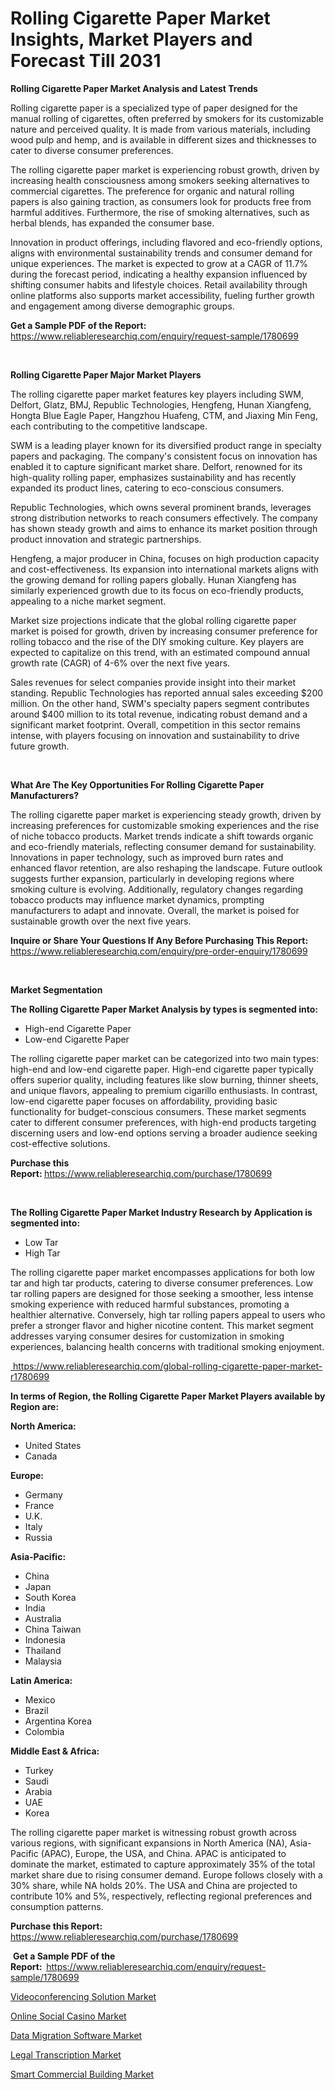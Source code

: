 <p><h1>Rolling Cigarette Paper Market Insights, Market Players and Forecast Till 2031</h1></p><p><strong>Rolling Cigarette Paper Market Analysis and Latest Trends</strong></p>
<p><p>Rolling cigarette paper is a specialized type of paper designed for the manual rolling of cigarettes, often preferred by smokers for its customizable nature and perceived quality. It is made from various materials, including wood pulp and hemp, and is available in different sizes and thicknesses to cater to diverse consumer preferences.</p><p>The rolling cigarette paper market is experiencing robust growth, driven by increasing health consciousness among smokers seeking alternatives to commercial cigarettes. The preference for organic and natural rolling papers is also gaining traction, as consumers look for products free from harmful additives. Furthermore, the rise of smoking alternatives, such as herbal blends, has expanded the consumer base.</p><p>Innovation in product offerings, including flavored and eco-friendly options, aligns with environmental sustainability trends and consumer demand for unique experiences. The market is expected to grow at a CAGR of 11.7% during the forecast period, indicating a healthy expansion influenced by shifting consumer habits and lifestyle choices. Retail availability through online platforms also supports market accessibility, fueling further growth and engagement among diverse demographic groups.</p></p>
<p><strong>Get a Sample PDF of the Report:&nbsp;</strong> <a href="https://www.reliableresearchiq.com/enquiry/request-sample/1780699?utm_campaign=1896&utm_medium=2&utm_source=Github&utm_content=ia&utm_term=20122024&utm_id=rolling-cigarette-paper">https://www.reliableresearchiq.com/enquiry/request-sample/1780699</a></p>
<p>&nbsp;</p>
<p><strong>Rolling Cigarette Paper Major Market Players</strong></p>
<p><p>The rolling cigarette paper market features key players including SWM, Delfort, Glatz, BMJ, Republic Technologies, Hengfeng, Hunan Xiangfeng, Hongta Blue Eagle Paper, Hangzhou Huafeng, CTM, and Jiaxing Min Feng, each contributing to the competitive landscape. </p><p>SWM is a leading player known for its diversified product range in specialty papers and packaging. The company's consistent focus on innovation has enabled it to capture significant market share. Delfort, renowned for its high-quality rolling paper, emphasizes sustainability and has recently expanded its product lines, catering to eco-conscious consumers. </p><p>Republic Technologies, which owns several prominent brands, leverages strong distribution networks to reach consumers effectively. The company has shown steady growth and aims to enhance its market position through product innovation and strategic partnerships. </p><p>Hengfeng, a major producer in China, focuses on high production capacity and cost-effectiveness. Its expansion into international markets aligns with the growing demand for rolling papers globally. Hunan Xiangfeng has similarly experienced growth due to its focus on eco-friendly products, appealing to a niche market segment.</p><p>Market size projections indicate that the global rolling cigarette paper market is poised for growth, driven by increasing consumer preference for rolling tobacco and the rise of the DIY smoking culture. Key players are expected to capitalize on this trend, with an estimated compound annual growth rate (CAGR) of 4-6% over the next five years.</p><p>Sales revenues for select companies provide insight into their market standing. Republic Technologies has reported annual sales exceeding $200 million. On the other hand, SWM's specialty papers segment contributes around $400 million to its total revenue, indicating robust demand and a significant market footprint. Overall, competition in this sector remains intense, with players focusing on innovation and sustainability to drive future growth.</p></p>
<p>&nbsp;</p>
<p><strong>What Are The Key Opportunities For Rolling Cigarette Paper Manufacturers?</strong></p>
<p><p>The rolling cigarette paper market is experiencing steady growth, driven by increasing preferences for customizable smoking experiences and the rise of niche tobacco products. Market trends indicate a shift towards organic and eco-friendly materials, reflecting consumer demand for sustainability. Innovations in paper technology, such as improved burn rates and enhanced flavor retention, are also reshaping the landscape. Future outlook suggests further expansion, particularly in developing regions where smoking culture is evolving. Additionally, regulatory changes regarding tobacco products may influence market dynamics, prompting manufacturers to adapt and innovate. Overall, the market is poised for sustainable growth over the next five years.</p></p>
<p><strong>Inquire or Share Your Questions If Any Before Purchasing This Report:</strong> <a href="https://www.reliableresearchiq.com/enquiry/pre-order-enquiry/1780699?utm_campaign=1896&utm_medium=2&utm_source=Github&utm_content=ia&utm_term=20122024&utm_id=rolling-cigarette-paper">https://www.reliableresearchiq.com/enquiry/pre-order-enquiry/1780699</a></p>
<p>&nbsp;</p>
<p><strong>Market Segmentation</strong></p>
<p><strong>The Rolling Cigarette Paper Market Analysis by types is segmented into:</strong></p>
<p><ul><li>High-end Cigarette Paper</li><li>Low-end Cigarette Paper</li></ul></p>
<p><p>The rolling cigarette paper market can be categorized into two main types: high-end and low-end cigarette paper. High-end cigarette paper typically offers superior quality, including features like slow burning, thinner sheets, and unique flavors, appealing to premium cigarillo enthusiasts. In contrast, low-end cigarette paper focuses on affordability, providing basic functionality for budget-conscious consumers. These market segments cater to different consumer preferences, with high-end products targeting discerning users and low-end options serving a broader audience seeking cost-effective solutions.</p></p>
<p><strong>Purchase this Report:&nbsp;</strong><a href="https://www.reliableresearchiq.com/purchase/1780699?utm_campaign=1896&utm_medium=2&utm_source=Github&utm_content=ia&utm_term=20122024&utm_id=rolling-cigarette-paper">https://www.reliableresearchiq.com/purchase/1780699</a></p>
<p>&nbsp;</p>
<p><strong>The Rolling Cigarette Paper Market Industry Research by Application is segmented into:</strong></p>
<p><ul><li>Low Tar</li><li>High Tar</li></ul></p>
<p><p>The rolling cigarette paper market encompasses applications for both low tar and high tar products, catering to diverse consumer preferences. Low tar rolling papers are designed for those seeking a smoother, less intense smoking experience with reduced harmful substances, promoting a healthier alternative. Conversely, high tar rolling papers appeal to users who prefer a stronger flavor and higher nicotine content. This market segment addresses varying consumer desires for customization in smoking experiences, balancing health concerns with traditional smoking enjoyment.</p></p>
<p><a href="https://www.reliableresearchiq.com/global-rolling-cigarette-paper-market-r1780699?utm_campaign=1896&utm_medium=2&utm_source=Github&utm_content=ia&utm_term=20122024&utm_id=rolling-cigarette-paper">&nbsp;https://www.reliableresearchiq.com/global-rolling-cigarette-paper-market-r1780699</a></p>
<p><strong>In terms of Region, the Rolling Cigarette Paper Market Players available by Region are:</strong></p>
<p>
    <p> <strong> North America: </strong>
        <ul>
            <li>United States</li>
            <li>Canada</li>
        </ul>
        </p> 
    <p> <strong> Europe: </strong>
        <ul>
            <li>Germany</li>
            <li>France</li>
            <li>U.K.</li>
            <li>Italy</li>
            <li>Russia</li>
        </ul>
        </p> 
    <p> <strong> Asia-Pacific: </strong>
        <ul>
            <li>China</li>
            <li>Japan</li>
            <li>South Korea</li>
            <li>India</li>
            <li>Australia</li>
            <li>China Taiwan</li>
            <li>Indonesia</li>
            <li>Thailand</li>
            <li>Malaysia</li>
        </ul>
        </p> 
    <p> <strong> Latin America: </strong>
        <ul>
            <li>Mexico</li>
            <li>Brazil</li>
            <li>Argentina Korea</li>
            <li>Colombia</li>
        </ul>
        </p> 
    <p> <strong> Middle East & Africa: </strong>
        <ul>
            <li>Turkey</li>
            <li>Saudi</li>
            <li>Arabia</li>
            <li>UAE</li>
            <li>Korea</li>
        </ul>
    </p>
    </p>
<p><p>The rolling cigarette paper market is witnessing robust growth across various regions, with significant expansions in North America (NA), Asia-Pacific (APAC), Europe, the USA, and China. APAC is anticipated to dominate the market, estimated to capture approximately 35% of the total market share due to rising consumer demand. Europe follows closely with a 30% share, while NA holds 20%. The USA and China are projected to contribute 10% and 5%, respectively, reflecting regional preferences and consumption patterns.</p></p>
<p><strong>Purchase this Report: </strong><a href="https://www.reliableresearchiq.com/purchase/1780699?utm_campaign=1896&utm_medium=2&utm_source=Github&utm_content=ia&utm_term=20122024&utm_id=rolling-cigarette-paper">https://www.reliableresearchiq.com/purchase/1780699</a></p>
<p>&nbsp;<strong>Get a Sample PDF of the Report:&nbsp;&nbsp;</strong><a href="https://www.reliableresearchiq.com/enquiry/request-sample/1780699?utm_campaign=1896&utm_medium=2&utm_source=Github&utm_content=ia&utm_term=20122024&utm_id=rolling-cigarette-paper">https://www.reliableresearchiq.com/enquiry/request-sample/1780699</a></p>
<p><strong></strong></p>
<p><p><a href="https://www.linkedin.com/pulse/videoconferencing-solution-market-analysis-report-2024-2031-yoo6c?utm_campaign=1896&utm_medium=2&utm_source=Github&utm_content=ia&utm_term=20122024&utm_id=rolling-cigarette-paper">Videoconferencing Solution Market</a></p><p><a href="https://www.linkedin.com/pulse/how-online-social-casino-market-projected-soar-size-share-dwfhc?utm_campaign=1896&utm_medium=2&utm_source=Github&utm_content=ia&utm_term=20122024&utm_id=rolling-cigarette-paper">Online Social Casino Market</a></p><p><a href="https://www.linkedin.com/pulse/data-migration-software-market-research-report-exploring-size-nxagc?utm_campaign=1896&utm_medium=2&utm_source=Github&utm_content=ia&utm_term=20122024&utm_id=rolling-cigarette-paper">Data Migration Software Market</a></p><p><a href="https://www.linkedin.com/pulse/market-size-growth-projections-legal-transcription-industry-eqzce?utm_campaign=1896&utm_medium=2&utm_source=Github&utm_content=ia&utm_term=20122024&utm_id=rolling-cigarette-paper">Legal Transcription Market</a></p><p><a href="https://www.linkedin.com/pulse/smart-commercial-building-market-report-demographics-target-9p7yc?utm_campaign=1896&utm_medium=2&utm_source=Github&utm_content=ia&utm_term=20122024&utm_id=rolling-cigarette-paper">Smart Commercial Building Market</a></p></p>